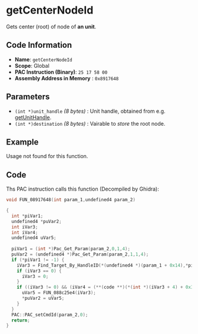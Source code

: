 # getCenterNodeId

Gets center (root) of node of **an unit**.

## Code Information

- **Name**: `getCenterNodeId`
- **Scope**: Global
- **PAC Instruction (Binary)**: `25 17 58 00`
- **Assembly Address in Memory** : `0x8917648`

## Parameters

- `(int *)unit_handle` *(8 bytes)* : Unit handle, obtained from e.g. [getUnitHandle](./getunithandle.md).
- `(int *)destination` *(8 bytes)* : Vairable to *store* the root node.

## Example

Usage not found for this function.

## Code

Ths PAC instruction calls this function (Decompiled by Ghidra):

```c
void FUN_08917648(int param_1,undefined4 param_2)

{
  int *piVar1;
  undefined4 *puVar2;
  int iVar3;
  int iVar4;
  undefined4 uVar5;
  
  piVar1 = (int *)Pac_Get_Param(param_2,0,1,4);
  puVar2 = (undefined4 *)Pac_Get_Param(param_2,1,1,4);
  if (*piVar1 != -1) {
    iVar3 = Find_Target_By_HandleID(*(undefined4 *)(param_1 + 0x14),*piVar1,1);
    if (iVar3 == 0) {
      iVar3 = 0;
    }
    if ((iVar3 != 0) && (iVar4 = (**(code **)(*(int *)(iVar3 + 4) + 0x34))(iVar3), iVar4 == 9)) {
      uVar5 = FUN_088c25e4(iVar3);
      *puVar2 = uVar5;
    }
  }
  PAC::PAC_setCmdId(param_2,0);
  return;
}
```


